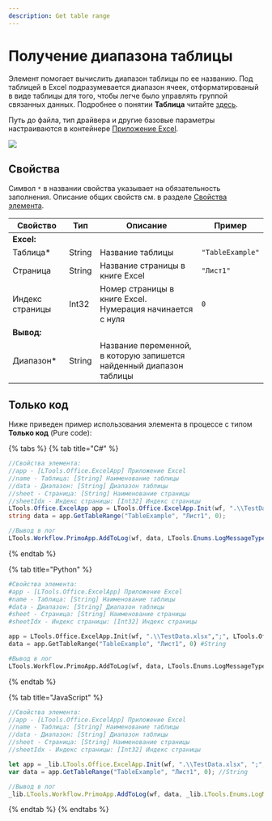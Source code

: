 ```yaml
---
description: Get table range
---
```


# Получение диапазона таблицы

Элемент помогает вычислить диапазон таблицы по ее названию. Под таблицей в Excel подразумевается диапазон ячеек, отформатированый в виде таблицы для того, чтобы легче было управлять группой связанных данных. Подробнее о понятии **Таблица** читайте [здесь](https://support.microsoft.com/ru-ru/office/%D0%BE%D0%B1%D1%89%D0%B8%D0%B5-%D1%81%D0%B2%D0%B5%D0%B4%D0%B5%D0%BD%D0%B8%D1%8F-%D0%BE-%D1%82%D0%B0%D0%B1%D0%BB%D0%B8%D1%86%D0%B0%D1%85-excel-7ab0bb7d-3a9e-4b56-a3c9-6c94334e492c).

Путь до файла, тип драйвера и другие базовые параметры настраиваются в контейнере [Приложение Excel](https://docs.primo-rpa.ru/primo-rpa/g_elements/el_basic/els_excel/el_excel_app).

![](../../resources/basic/excel/WFGetTableRange.png)


## Свойства
Символ `*` в названии свойства указывает на обязательность заполнения. Описание общих свойств см. в разделе [Свойства элемента](https://docs.primo-rpa.ru/primo-rpa/primo-studio/process/elements#svoistva-elementa).

| Свойство        | Тип    | Описание               | Пример       |
| --------------- | ------ | ---------------------- | ------------ |
| **Excel:**      |        |                        |              |
| Таблица\*       | String | Название таблицы       | `"TableExample"` |
| Страница        | String | Название страницы в книге Excel | `"Лист1"` |
| Индекс страницы | Int32  | Номер страницы в книге Excel. Нумерация начинается с нуля | `0` |
| **Вывод:**      |        |                        |              |
| Диапазон\*      | String | Название переменной, в которую запишется найденный диапазон таблицы |  |

## Только код

Ниже приведен пример использования элемента в процессе с типом **Только код** (Pure code):

{% tabs %}
{% tab title="C#" %}
```csharp
//Свойства элемента:
//app - [LTools.Office.ExcelApp] Приложение Excel
//name - Таблица: [String] Наименование таблицы
//data - Диапазон: [String] Диапазон таблицы
//sheet - Страница: [String] Наименование страницы
//sheetIdx - Индекс страницы: [Int32] Индекс страницы
LTools.Office.ExcelApp app = LTools.Office.ExcelApp.Init(wf, ".\\TestData.xlsx", ";", LTools.Office.Model.InteropTypes.DX);
string data = app.GetTableRange("TableExample", "Лист1", 0);

//Вывод в лог
LTools.Workflow.PrimoApp.AddToLog(wf, data, LTools.Enums.LogMessageType.Info);
```
{% endtab %}

{% tab title="Python" %}
```python
#Свойства элемента:
#app - [LTools.Office.ExcelApp] Приложение Excel
#name - Таблица: [String] Наименование таблицы
#data - Диапазон: [String] Диапазон таблицы
#sheet - Страница: [String] Наименование страницы
#sheetIdx - Индекс страницы: [Int32] Индекс страницы

app = LTools.Office.ExcelApp.Init(wf, ".\\TestData.xlsx",";", LTools.Office.Model.InteropTypes.DX)
data = app.GetTableRange("TableExample", "Лист1", 0) #String

#Вывод в лог
LTools.Workflow.PrimoApp.AddToLog(wf, data, LTools.Enums.LogMessageType.Info)
```
{% endtab %}

{% tab title="JavaScript" %}
```javascript
//Свойства элемента:
//app - [LTools.Office.ExcelApp] Приложение Excel
//name - Таблица: [String] Наименование таблицы
//data - Диапазон: [String] Диапазон таблицы
//sheet - Страница: [String] Наименование страницы
//sheetIdx - Индекс страницы: [Int32] Индекс страницы

let app = _lib.LTools.Office.ExcelApp.Init(wf, ".\\TestData.xlsx", ";", _lib.LTools.Office.Model.InteropTypes.DX);
var data = app.GetTableRange("TableExample", "Лист1", 0); //String

//Вывод в лог
_lib.LTools.Workflow.PrimoApp.AddToLog(wf, data, _lib.LTools.Enums.LogMessageType.Info);
```
{% endtab %}
{% endtabs %}

